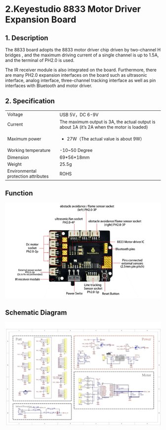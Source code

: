 # 2.Keyestudio 8833 Motor Driver Expansion Board

## 1. Description

The 8833 board adopts the 8833 motor driver chip driven by two-channel H
bridges , and the maximum driving current of a single channel is up to
1.5A, and the terminal of PH2.0 is used.  

The IR receiver module is also integrated on the board. Furthermore,
there are many PH2.0 expansion interfaces on the board such as
ultrasonic interface, analog interface, three-channel tracking interface
as well as pin interfaces with Bluetooth and motor driver. 

## 2. Specification

<table>
<tbody>
<tr class="odd">
<td>Voltage</td>
<td>USB 5V，DC 6-9V</td>
</tr>
<tr class="even">
<td>Current</td>
<td>The maximum output is 3A, the actual output is about 1A (it’s 2A when the motor is loaded)</td>
</tr>
<tr class="odd">
<td>Maximum power</td>
<td><ul>
<li><p>27W（The actual value is about 9W）</p></li>
</ul></td>
</tr>
<tr class="even">
<td>Working temperature</td>
<td>-10~50 Degree</td>
</tr>
<tr class="odd">
<td>Dimension</td>
<td>69*56*18mm</td>
</tr>
<tr class="even">
<td>Weight</td>
<td>25.5g</td>
</tr>
<tr class="odd">
<td>Environmental protection attributes</td>
<td>ROHS</td>
</tr>
</tbody>
</table>


## Function

![](/media/d8696e83ade31f2b7c56cc5911eacbd7.GIF)

## Schematic Diagram

![](/media/eea66cf414c489a43e04de775a072bc4.jpeg)
